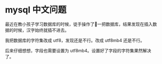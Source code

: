 # mysql 中文问题

最近在教小孩子学习数据库的时候，徒手操作了一把数据库，结果发现在插入数据的时候，汉字始终就插不进去。

我把数据库的字符集改成 utf8，发现还是不行。改成 utf8mb4 还是不行。

后来仔细想想，字段也需要设置为 utf8mb4。设置好了字段的字符集果然解决了。